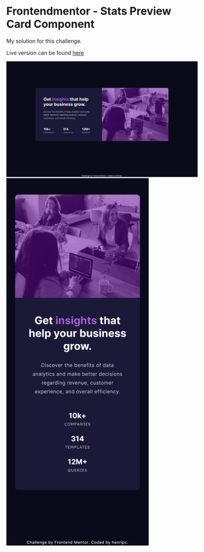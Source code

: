 # Frontendmentor - Stats Preview Card Component

My solution for this challenge.

Live version can be found [here](https://henripc.github.io/frontendmentor-challenges/stats-preview-card-component/index.html)

<img src="./img/desktop-preview.png" width="1440">
<img src="./img/mobile-preview.png" width="375">